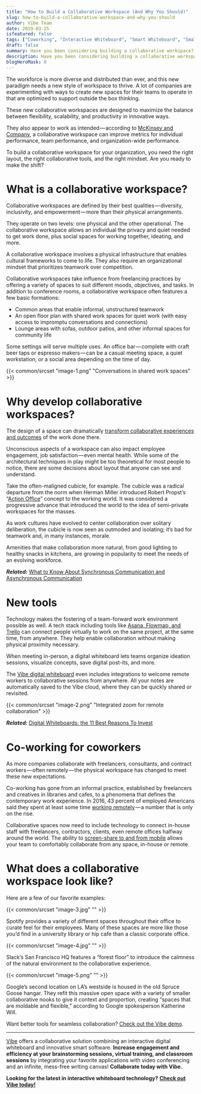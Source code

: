 ```yaml
---
title: "How to Build a Collaborative Workspace (And Why You Should)"
slug: how-to-build-a-collaborative-workspace-and-why-you-should
author: Vibe Team
date: 2019-03-25
isfeatured: false
tags: ["Coworking", "Interactive Whiteboard", "Smart Whiteboard", "Small Business", "Smartboard Collaboration"]
draft: false
summary: Have you been considering building a collaborative workspace? We can tell you how to do it and all the reasons you should.
description: Have you been considering building a collaborative workspace? We can tell you how to do it and all the reasons you should.
blogHeroMask: 0
---
```




The workforce is more diverse and distributed than ever, and this new paradigm needs a new style of workspace to thrive. A lot of companies are experimenting with ways to create new spaces for their teams to operate in that are optimized to support outside the box thinking.

These new collaborative workspaces are designed to maximize the balance between flexibility, scalability, and productivity in innovative ways.

They also appear to work as intended — according to [McKinsey and Company](https://www.mckinsey.com/business-functions/organization/our-insights/mapping-the-value-of-employee-collaboration), a collaborative workspace can improve metrics for individual performance, team performance, and organization-wide performance.

To build a collaborative workspace for your organization, you need the right layout, the right collaborative tools, and the right mindset. Are you ready to make the shift?

# What is a collaborative workspace?

Collaborative workspaces are defined by their best qualities — diversity, inclusivity, and empowerment — more than their physical arrangements.

They operate on two levels: one physical and the other operational. The collaborative workspace allows an individual the privacy and quiet needed to get work done, plus social spaces for working together, ideating, and more.

A collaborative workspace involves a physical infrastructure that enables cultural frameworks to come to life. They also require an organizational mindset that prioritizes teamwork over competition.

Collaborative workspaces take influence from freelancing practices by offering a variety of spaces to suit different moods, objectives, and tasks. In addition to conference rooms, a collaborative workspace often features a few basic formations:


- Common areas that enable informal, unstructured teamwork
- An open floor plan with shared work spaces for quiet work (with easy access to impromptu conversations and connections)
- Lounge areas with sofas, outdoor patios, and other informal spaces for community life

Some settings will serve multiple uses. An office bar — complete with craft beer taps or espresso makers — can be a casual meeting space, a quiet workstation, or a social area depending on the time of day.

{{< common/srcset "image-1.png" "Conversations in shared work spaces" >}}

# Why develop collaborative workspaces?

The design of a space can dramatically [transform collaborative experiences and outcomes](https://www.ciphr.com/features/how-does-office-design-affect-productivity/) of the work done there.

Unconscious aspects of a workspace can also impact employee engagement, job satisfaction — even mental health. While some of the architectural techniques in play might be too theoretical for most people to notice, there are some decisions about layout that anyone can see and understand.

Take the often-maligned cubicle, for example. The cubicle was a radical departure from the norm when Herman Miller introduced Robert Propst’s “[Action Office](https://www.hermanmiller.com/products/workspaces/workstations/action-office-system/design-story/)” concept to the working world. It was considered a progressive advance that introduced the world to the idea of semi-private workspaces for the masses.

As work cultures have evolved to center collaboration over solitary deliberation, the cubicle is now seen as outmoded and isolating; it’s bad for teamwork and, in many instances, morale.

Amenities that make collaboration more natural, from good lighting to healthy snacks in kitchens, are growing in popularity to meet the needs of an evolving workforce.

***Related:*** [What to Know About Synchronous Communication and Asynchronous Communication](https://vibe.us/blog/what-you-need-to-know-about-synchronous-and-asynchronous-communication/)

# New tools

Technology makes the fostering of a team-forward work environment possible as well. A tech stack including tools like [Asana, Flowmap, and Trello](https://vibe.us/product/) can connect people virtually to work on the same project, at the same time, from anywhere. They help enable collaboration without making physical proximity necessary.

When meeting in-person, a digital whiteboard lets teams organize ideation sessions, visualize concepts, save digital post-its, and more.

The [Vibe digital whiteboard](https://vibe.us/) even includes integrations to welcome remote workers to collaborative sessions from anywhere. All your notes are automatically saved to the Vibe cloud, where they can be quickly shared or revisited.


{{< common/srcset "image-2.png" "Integrated zoom for remote collaboration" >}}


***Related:*** [Digital Whiteboards: the 11 Best Reasons To Invest](https://vibe.us/blog/11-best-reasons-to-invest-in-a-digital-whiteboard/)

# Co-working for coworkers

As more companies collaborate with freelancers, consultants, and contract workers — often remotely — the physical workspace has changed to meet these new expectations.

Co-working has gone from an informal practice, established by freelancers and creatives in libraries and cafes, to a phenomena that defines the contemporary work experience. In 2016, 43 percent of employed Americans said they spent at least some time [working remotely](https://www.nytimes.com/2017/02/15/us/remote-workers-work-from-home.html) — a number that is only on the rise.

Collaborative spaces now need to include technology to connect in-house staff with freelancers, contractors, clients, even remote offices halfway around the world. The ability to [screen-share to and from mobile](https://vibe.us/product/#all-in-one) allows your team to comfortably collaborate from any space, in-house or remote.


# What does a collaborative workspace look like?

Here are a few of our favorite examples:


{{< common/srcset "image-3.jpg" "" >}}


Spotify provides a variety of different spaces throughout their office to curate feel for their employees. Many of these spaces are more like those you’d find in a university library or hip cafe than a classic corporate office.


{{< common/srcset "image-4.jpg" "" >}}


Slack’s San Francisco HQ features a “forest floor” to introduce the calmness of the natural environment to the collaborative experience.


{{< common/srcset "image-5.png" "" >}}


Google’s second location on LA’s westside is housed in the old Spruce Goose hangar. They refit this massive open space with a variety of smaller collaborative nooks to give it context and proportion, creating “spaces that are moldable and flexible,” according to Google spokesperson Katherine Will.

Want better tools for seamless collaboration? [Check out the Vibe demo](https://vibe.us/demo/).


----------

[Vibe](https://vibe.us/) offers a collaborative solution combining an interactive digital whiteboard and innovative smart software. **Increase engagement and efficiency at your brainstorming sessions, virtual training, and classroom sessions** by integrating your favorite applications with video conferencing and an infinite, mess-free writing canvas! **Collaborate today with Vibe.**

**Looking for the latest in interactive whiteboard technology?** [**Check out Vibe today!**](https://vibe.us/order/)

